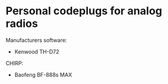 # Personal codeplugs for analog radios

Manufacturers software:
  * Kenwood TH-D72

CHIRP:
  * Baofeng BF-888s MAX
